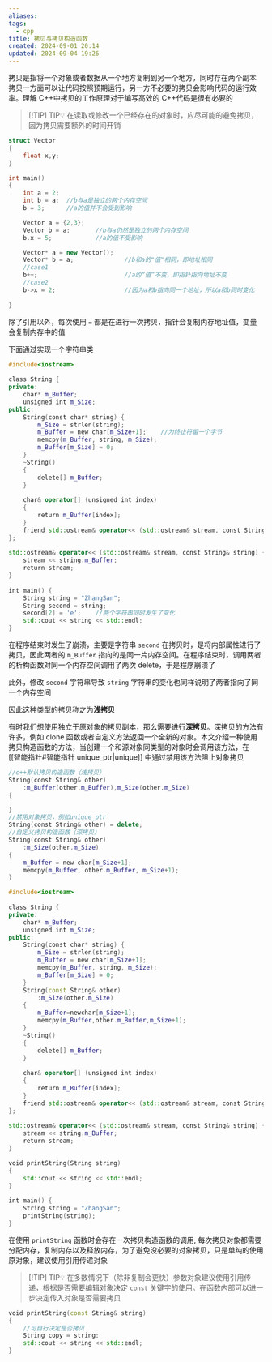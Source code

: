 ```yaml
---
aliases: 
tags:
  - cpp
title: 拷贝与拷贝构造函数
created: 2024-09-01 20:14
updated: 2024-09-04 19:26
---
```

拷贝是指将一个对象或者数据从一个地方复制到另一个地方，同时存在两个副本
拷贝一方面可以让代码按照预期运行，另一方不必要的拷贝会影响代码的运行效率。理解 C++中拷贝的工作原理对于编写高效的 C++代码是很有必要的
> [!TIP] TIP💡 
>  在读取或修改一个已经存在的对象时，应尽可能的避免拷贝，因为拷贝需要额外的时间开销

```cpp
struct Vector
{
	float x,y;
}

int main()
{
	int a = 2;
	int b = a;	//b与a是独立的两个内存空间
	b = 3;      //a的值并不会受到影响

	Vector a = {2,3};
	Vector b = a;		//b与a仍然是独立的两个内存空间
	b.x = 5;			//a的值不受影响

	Vector* a = new Vector();
	Vector* b = a;				//b和a的"值"相同，即地址相同
	//case1
	b++;						//a的“值”不变，即指针指向地址不变
	//case2
	b->x = 2;					//因为a和b指向同一个地址，所以a和b同时变化
	
}
```
除了引用以外，每次使用 `=` 都是在进行一次拷贝，指针会复制内存地址值，变量会复制内存中的值

下面通过实现一个字符串类
```cpp
#include<iostream>  
  
class String {  
private:  
    char* m_Buffer;  
    unsigned int m_Size;  
public:  
    String(const char* string) {  
        m_Size = strlen(string);  
        m_Buffer = new char[m_Size+1];    //为终止符留一个字节  
        memcpy(m_Buffer, string, m_Size);  
        m_Buffer[m_Size] = 0;  
    }  
    ~String()  
    {  
        delete[] m_Buffer;  
    }  
  
    char& operator[] (unsigned int index)  
    {  
        return m_Buffer[index];  
    }  
    friend std::ostream& operator<< (std::ostream& stream, const String& string);  
};  
  
std::ostream& operator<< (std::ostream& stream, const String& string) {  
    stream << string.m_Buffer;  
    return stream;  
}  
  
int main() {  
    String string = "ZhangSan";  
    String second = string;  
    second[2] = 'e';    //两个字符串同时发生了变化  
    std::cout << string << std::endl;  
}
```
在程序结束时发生了崩溃，主要是字符串 `second` 在拷贝时，是将内部属性进行了拷贝，因此两者的 `m_Buffer` 指向的是同一片内存空间。在程序结束时，调用两者的析构函数对同一个内存空间调用了两次 delete，于是程序崩溃了

此外，修改 `second` 字符串导致 `string` 字符串的变化也同样说明了两者指向了同一个内存空间

因此这种类型的拷贝称之为**浅拷贝**

有时我们想使用独立于原对象的拷贝副本，那么需要进行**深拷贝**。深拷贝的方法有许多，例如 clone 函数或者自定义方法返回一个全新的对象。本文介绍一种使用拷贝构造函数的方法，当创建一个和源对象同类型的对象时会调用该方法，在 [[智能指针#智能指针 unique_ptr|unique]] 中通过禁用该方法阻止对象拷贝
```cpp
//c++默认拷贝构造函数（浅拷贝）
String(const String& other)  
    :m_Buffer(other.m_Buffer),m_Size(other.m_Size)  
{

}
//禁用对象拷贝，例如unique_ptr
String(const String& other) = delete;
//自定义拷贝构造函数（深拷贝）
String(const String& other)  
    :m_Size(other.m_Size)  
{  
    m_Buffer = new char[m_Size+1];  
    memcpy(m_Buffer, other.m_Buffer, m_Size+1);  
}
```


```cpp
#include<iostream>  
  
class String {  
private:  
    char* m_Buffer;  
    unsigned int m_Size;  
public:  
    String(const char* string) {  
        m_Size = strlen(string);  
        m_Buffer = new char[m_Size+1]; 
        memcpy(m_Buffer, string, m_Size);  
        m_Buffer[m_Size] = 0;  
    }
    String(const String& other)
        :m_Size(other.m_Size)
    {          
        m_Buffer=newchar[m_Size+1];
        memcpy(m_Buffer,other.m_Buffer,m_Size+1);
    }
    ~String()  
    {  
        delete[] m_Buffer;  
    }  
  
    char& operator[] (unsigned int index)  
    {  
        return m_Buffer[index];  
    }  
    friend std::ostream& operator<< (std::ostream& stream, const String& string);  
};  
  
std::ostream& operator<< (std::ostream& stream, const String& string) {  
    stream << string.m_Buffer;  
    return stream;  
}

void printString(String string)  
{  
    std::cout << string << std::endl;  
}
  
int main() {  
    String string = "ZhangSan";  
	printString(string); 
}
```
在使用 `printString` 函数时会存在一次拷贝构造函数的调用, 每次拷贝对象都需要分配内存，复制内存以及释放内存，为了避免没必要的对象拷贝，只是单纯的使用原对象，建议使用引用传递对象
> [!TIP] TIP💡 
>  在多数情况下（除非复制会更快）参数对象建议使用引用传递，根据是否需要编辑对象决定 `const` 关键字的使用。在函数内部可以进一步决定传入对象是否需要拷贝
```cpp
void printString(const String& string)  
{
	//可自行决定是否拷贝
	String copy = string;
    std::cout << string << std::endl;  
}
```
